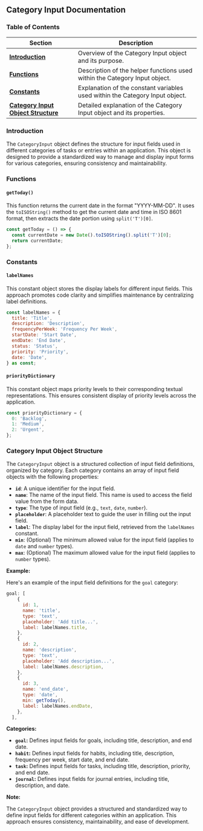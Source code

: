 ## Category Input Documentation 

### Table of Contents

| Section | Description |
|---|---|
| [**Introduction**](#introduction) | Overview of the Category Input object and its purpose. |
| [**Functions**](#functions) | Description of the helper functions used within the Category Input object. |
| [**Constants**](#constants) | Explanation of the constant variables used within the Category Input object. |
| [**Category Input Object Structure**](#category-input-object-structure) | Detailed explanation of the Category Input object and its properties. |

### Introduction 

The `CategoryInput` object defines the structure for input fields used in different categories of tasks or entries within an application. This object is designed to provide a standardized way to manage and display input forms for various categories, ensuring consistency and maintainability.

### Functions

#### `getToday()`

This function returns the current date in the format "YYYY-MM-DD". It uses the `toISOString()` method to get the current date and time in ISO 8601 format, then extracts the date portion using `split('T')[0]`.

```javascript
const getToday = () => {
  const currentDate = new Date().toISOString().split('T')[0];
  return currentDate;
};
```

### Constants

#### `labelNames`

This constant object stores the display labels for different input fields. This approach promotes code clarity and simplifies maintenance by centralizing label definitions. 

```javascript
const labelNames = {
  title: 'Title',
  description: 'Description',
  frequencyPerWeek: 'Frequency Per Week',
  startDate: 'Start Date',
  endDate: 'End Date',
  status: 'Status',
  priority: 'Priority',
  date: 'Date',
} as const;
```

#### `priorityDictionary`

This constant object maps priority levels to their corresponding textual representations. This ensures consistent display of priority levels across the application.

```javascript
const priorityDictionary = {
  0: 'Backlog',
  1: 'Medium',
  2: 'Urgent',
};
```

### Category Input Object Structure

The `CategoryInput` object is a structured collection of input field definitions, organized by category. Each category contains an array of input field objects with the following properties:

* **`id`**: A unique identifier for the input field. 
* **`name`**: The name of the input field. This name is used to access the field value from the form data. 
* **`type`**: The type of input field (e.g., `text`, `date`, `number`).
* **`placeholder`**: A placeholder text to guide the user in filling out the input field.
* **`label`**: The display label for the input field, retrieved from the `labelNames` constant.
* **`min`**: (Optional) The minimum allowed value for the input field (applies to `date` and `number` types).
* **`max`**: (Optional) The maximum allowed value for the input field (applies to `number` types).

**Example:**

Here's an example of the input field definitions for the `goal` category:

```javascript
goal: [
    {
      id: 1,
      name: 'title',
      type: 'text',
      placeholder: 'Add title...',
      label: labelNames.title,
    },
    {
      id: 2,
      name: 'description',
      type: 'text',
      placeholder: 'Add description...',
      label: labelNames.description,
    },
    {
      id: 3,
      name: 'end_date',
      type: 'date',
      min: getToday(),
      label: labelNames.endDate,
    },
  ],
```

**Categories:**

* **`goal`:** Defines input fields for goals, including title, description, and end date.
* **`habit`:** Defines input fields for habits, including title, description, frequency per week, start date, and end date.
* **`task`:** Defines input fields for tasks, including title, description, priority, and end date.
* **`journal`:** Defines input fields for journal entries, including title, description, and date.

**Note:**

The `CategoryInput` object provides a structured and standardized way to define input fields for different categories within an application. This approach ensures consistency, maintainability, and ease of development.